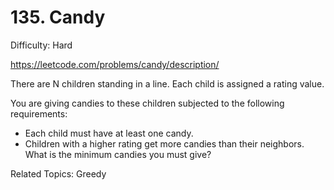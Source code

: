 # 135. Candy

Difficulty: Hard

https://leetcode.com/problems/candy/description/

There are N children standing in a line. Each child is assigned a rating value.

You are giving candies to these children subjected to the following requirements:

* Each child must have at least one candy.
* Children with a higher rating get more candies than their neighbors.
What is the minimum candies you must give?

Related Topics: Greedy
